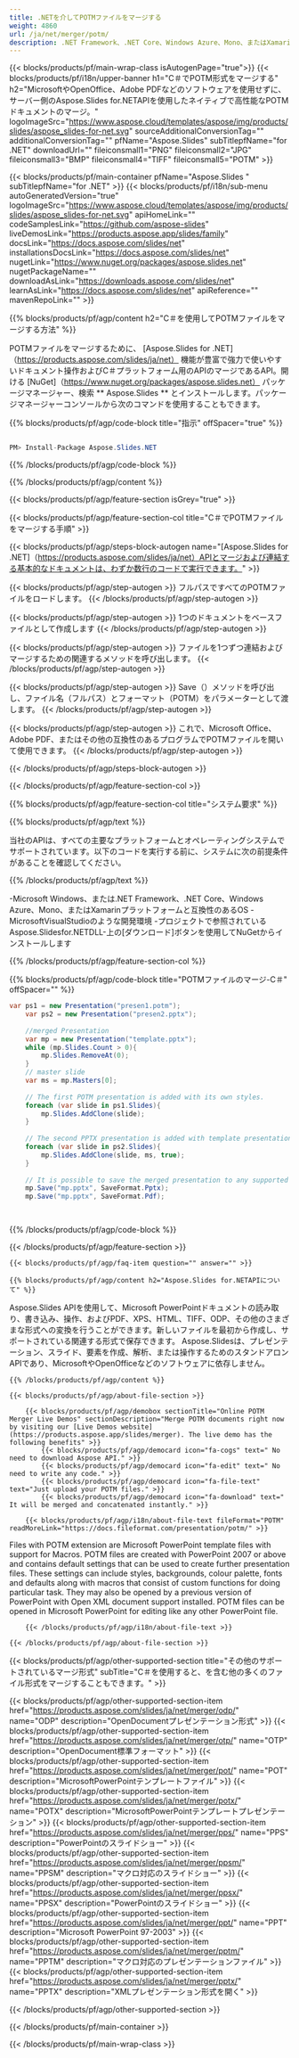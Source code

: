 ```yaml
---
title: .NETを介してPOTMファイルをマージする
weight: 4860
url: /ja/net/merger/potm/ 
description: .NET Framework、.NET Core、Windows Azure、Mono、またはXamarinプラットフォームでPOTMドキュメントを組み合わせるためのC＃ソースコード。
---
```


{{< blocks/products/pf/main-wrap-class isAutogenPage="true">}}
{{< blocks/products/pf/i18n/upper-banner h1="C＃でPOTM形式をマージする" h2="MicrosoftやOpenOffice、Adobe PDFなどのソフトウェアを使用せずに、サーバー側のAspose.Slides for.NETAPIを使用したネイティブで高性能なPOTMドキュメントのマージ。" logoImageSrc="https://www.aspose.cloud/templates/aspose/img/products/slides/aspose_slides-for-net.svg" sourceAdditionalConversionTag="" additionalConversionTag="" pfName="Aspose.Slides" subTitlepfName="for .NET" downloadUrl="" fileiconsmall1="PNG" fileiconsmall2="JPG" fileiconsmall3="BMP" fileiconsmall4="TIFF" fileiconsmall5="POTM" >}}

{{< blocks/products/pf/main-container pfName="Aspose.Slides " subTitlepfName="for .NET" >}}
{{< blocks/products/pf/i18n/sub-menu autoGeneratedVersion="true" logoImageSrc="https://www.aspose.cloud/templates/aspose/img/products/slides/aspose_slides-for-net.svg" apiHomeLink="" codeSamplesLink="https://github.com/aspose-slides" liveDemosLink="https://products.aspose.app/slides/family" docsLink="https://docs.aspose.com/slides/net" installationsDocsLink="https://docs.aspose.com/slides/net" nugetLink="https://www.nuget.org/packages/aspose.slides.net" nugetPackageName="" downloadAsLink="https://downloads.aspose.com/slides/net" learnAsLink="https://docs.aspose.com/slides/net" apiReference="" mavenRepoLink="" >}}

{{% blocks/products/pf/agp/content h2="C＃を使用してPOTMファイルをマージする方法" %}}

 POTMファイルをマージするために、
 [Aspose.Slides for .NET]（https://products.aspose.com/slides/ja/net）
 機能が豊富で強力で使いやすいドキュメント操作およびC＃プラットフォーム用のAPIのマージであるAPI。開ける
 [NuGet]（https://www.nuget.org/packages/aspose.slides.net）
 パッケージマネージャー、検索
 ** Aspose.Slides **
 とインストールします。パッケージマネージャーコンソールから次のコマンドを使用することもできます。

{{% blocks/products/pf/agp/code-block title="指示" offSpacer="true" %}}

```cs

PM> Install-Package Aspose.Slides.NET

```

{{% /blocks/products/pf/agp/code-block %}}

{{% /blocks/products/pf/agp/content %}}

{{< blocks/products/pf/agp/feature-section isGrey="true" >}}


{{< blocks/products/pf/agp/feature-section-col title="C＃でPOTMファイルをマージする手順" >}}

{{< blocks/products/pf/agp/steps-block-autogen name="[Aspose.Slides for .NET]（https://products.aspose.com/slides/ja/net）APIとマージおよび連結する基本的なドキュメントは、わずか数行のコードで実行できます。" >}}

{{< blocks/products/pf/agp/step-autogen >}}
フルパスですべてのPOTMファイルをロードします。
{{< /blocks/products/pf/agp/step-autogen >}}

{{< blocks/products/pf/agp/step-autogen >}}
1つのドキュメントをベースファイルとして作成します
{{< /blocks/products/pf/agp/step-autogen >}}

{{< blocks/products/pf/agp/step-autogen >}}
ファイルを1つずつ連結およびマージするための関連するメソッドを呼び出します。
{{< /blocks/products/pf/agp/step-autogen >}}

{{< blocks/products/pf/agp/step-autogen >}}
Save（）メソッドを呼び出し、ファイル名（フルパス）とフォーマット（POTM）をパラメーターとして渡します。
{{< /blocks/products/pf/agp/step-autogen >}}

{{< blocks/products/pf/agp/step-autogen >}}
これで、Microsoft Office、Adobe PDF、またはその他の互換性のあるプログラムでPOTMファイルを開いて使用できます。
{{< /blocks/products/pf/agp/step-autogen >}}

{{< /blocks/products/pf/agp/steps-block-autogen >}}

{{< /blocks/products/pf/agp/feature-section-col >}}

{{% blocks/products/pf/agp/feature-section-col title="システム要求" %}}

{{% blocks/products/pf/agp/text %}}

 当社のAPIは、すべての主要なプラットフォームとオペレーティングシステムでサポートされています。以下のコードを実行する前に、システムに次の前提条件があることを確認してください。

{{% /blocks/products/pf/agp/text %}}

-Microsoft Windows、または.NET Framework、.NET Core、Windows Azure、Mono、またはXamarinプラットフォームと互換性のあるOS
-MicrosoftVisualStudioのような開発環境
-プロジェクトで参照されているAspose.Slidesfor.NETDLL-上の[ダウンロード]ボタンを使用してNuGetからインストールします

{{% /blocks/products/pf/agp/feature-section-col %}}

{{% blocks/products/pf/agp/code-block title="POTMファイルのマージ-C＃" offSpacer="" %}}

```cs
var ps1 = new Presentation("presen1.potm");
    var ps2 = new Presentation("presen2.pptx");
    
    //merged Presentation 
    var mp = new Presentation("template.pptx");
    while (mp.Slides.Count > 0){
        mp.Slides.RemoveAt(0);
    }
    // master slide
    var ms = mp.Masters[0];
    
    // The first POTM presentation is added with its own styles.
    foreach (var slide in ps1.Slides){
        mp.Slides.AddClone(slide);
    }
    
    // The second PPTX presentation is added with template presentation styles using.
    foreach (var slide in ps2.Slides){
        mp.Slides.AddClone(slide, ms, true);
    }
    
    // It is possible to save the merged presentation to any supported format.
    mp.Save("mp.pptx", SaveFormat.Pptx);
    mp.Save("mp.pptx", SaveFormat.Pdf);  

    

```

{{% /blocks/products/pf/agp/code-block %}}

{{< /blocks/products/pf/agp/feature-section >}}

    {{< blocks/products/pf/agp/faq-item question="" answer="" >}}
 

<!-- aboutfile Starts -->

    {{% blocks/products/pf/agp/content h2="Aspose.Slides for.NETAPIについて" %}}

 Aspose.Slides APIを使用して、Microsoft PowerPointドキュメントの読み取り、書き込み、操作、およびPDF、XPS、HTML、TIFF、ODP、その他のさまざまな形式への変換を行うことができます。新しいファイルを最初から作成し、サポートされている関連する形式で保存できます。 Aspose.Slidesは、プレゼンテーション、スライド、要素を作成、解析、または操作するためのスタンドアロンAPIであり、MicrosoftやOpenOfficeなどのソフトウェアに依存しません。  



    {{% /blocks/products/pf/agp/content %}}

    {{< blocks/products/pf/agp/about-file-section >}}

        {{< blocks/products/pf/agp/demobox sectionTitle="Online POTM Merger Live Demos" sectionDescription="Merge POTM documents right now by visiting our [Live Demos website](https://products.aspose.app/slides/merger). The live demo has the following benefits" >}}
            {{< blocks/products/pf/agp/democard icon="fa-cogs" text=" No need to download Aspose API." >}}
            {{< blocks/products/pf/agp/democard icon="fa-edit" text=" No need to write any code." >}}
            {{< blocks/products/pf/agp/democard icon="fa-file-text" text="Just upload your POTM files." >}}
            {{< blocks/products/pf/agp/democard icon="fa-download" text=" It will be merged and concatenated instantly." >}}

        {{< blocks/products/pf/agp/i18n/about-file-text fileFormat="POTM" readMoreLink="https://docs.fileformat.com/presentation/potm/" >}}
Files with POTM extension are Microsoft PowerPoint template files with support for Macros. POTM files are created with PowerPoint 2007 or above and contains default settings that can be used to create further presentation files. These settings can include styles, backgrounds, colour palette, fonts and defaults along with macros that consist of custom functions for doing particular task. They may also be opened by a previous version of PowerPoint with Open XML document support installed. POTM files can be opened in Microsoft PowerPoint for editing like any other PowerPoint file. 

        {{< /blocks/products/pf/agp/i18n/about-file-text >}}

    {{< /blocks/products/pf/agp/about-file-section >}}

<!-- aboutfile Ends -->

{{< blocks/products/pf/agp/other-supported-section title="その他のサポートされているマージ形式" subTitle="C＃を使用すると、を含む他の多くのファイル形式をマージすることもできます。" >}}

{{< blocks/products/pf/agp/other-supported-section-item href="https://products.aspose.com/slides/ja/net/merger/odp/" name="ODP" description="OpenDocumentプレゼンテーション形式" >}}
{{< blocks/products/pf/agp/other-supported-section-item href="https://products.aspose.com/slides/ja/net/merger/otp/" name="OTP" description="OpenDocument標準フォーマット" >}}
{{< blocks/products/pf/agp/other-supported-section-item href="https://products.aspose.com/slides/ja/net/merger/pot/" name="POT" description="MicrosoftPowerPointテンプレートファイル" >}}
{{< blocks/products/pf/agp/other-supported-section-item href="https://products.aspose.com/slides/ja/net/merger/potx/" name="POTX" description="MicrosoftPowerPointテンプレートプレゼンテーション" >}}
{{< blocks/products/pf/agp/other-supported-section-item href="https://products.aspose.com/slides/ja/net/merger/pps/" name="PPS" description="PowerPointのスライドショー" >}}
{{< blocks/products/pf/agp/other-supported-section-item href="https://products.aspose.com/slides/ja/net/merger/ppsm/" name="PPSM" description="マクロ対応のスライドショー" >}}
{{< blocks/products/pf/agp/other-supported-section-item href="https://products.aspose.com/slides/ja/net/merger/ppsx/" name="PPSX" description="PowerPointのスライドショー" >}}
{{< blocks/products/pf/agp/other-supported-section-item href="https://products.aspose.com/slides/ja/net/merger/ppt/" name="PPT" description="Microsoft PowerPoint 97-2003" >}}
{{< blocks/products/pf/agp/other-supported-section-item href="https://products.aspose.com/slides/ja/net/merger/pptm/" name="PPTM" description="マクロ対応のプレゼンテーションファイル" >}}
{{< blocks/products/pf/agp/other-supported-section-item href="https://products.aspose.com/slides/ja/net/merger/pptx/" name="PPTX" description="XMLプレゼンテーション形式を開く" >}}

{{< /blocks/products/pf/agp/other-supported-section >}}

{{< /blocks/products/pf/main-container >}}
    
{{< /blocks/products/pf/main-wrap-class >}}